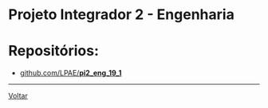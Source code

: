 # Projeto Integrador 2 - Engenharia

# Repositórios:
- [github.com/LPAE/**pi2_eng_19_1**](https://github.com/LPAE/pi2_eng_19_1)

---
[Voltar](https://lpae.github.io/)